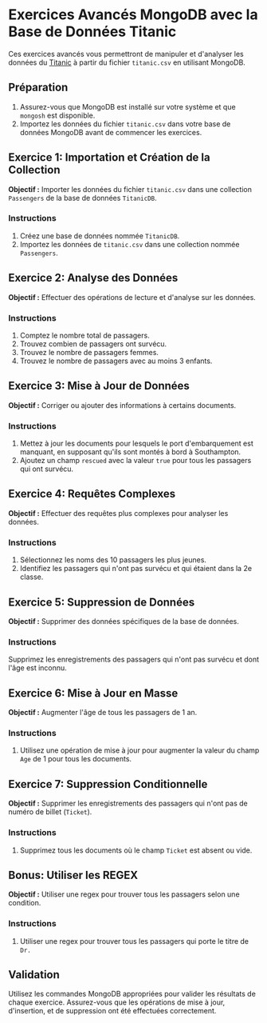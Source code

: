 # Exercices Avancés MongoDB avec la Base de Données Titanic

Ces exercices avancés vous permettront de manipuler et d'analyser les données du [Titanic](https://www.kaggle.com/datasets/brendan45774/test-file?select=tested.csv) à partir du fichier `titanic.csv` en utilisant MongoDB.

## Préparation

1. Assurez-vous que MongoDB est installé sur votre système et que `mongosh` est disponible.
2. Importez les données du fichier `titanic.csv` dans votre base de données MongoDB avant de commencer les exercices.

## Exercice 1: Importation et Création de la Collection

**Objectif :** Importer les données du fichier `titanic.csv` dans une collection `Passengers` de la base de données `TitanicDB`.

### Instructions

1. Créez une base de données nommée `TitanicDB`.
2. Importez les données de `titanic.csv` dans une collection nommée `Passengers`.

## Exercice 2: Analyse des Données

**Objectif :** Effectuer des opérations de lecture et d'analyse sur les données.

### Instructions

1. Comptez le nombre total de passagers.
2. Trouvez combien de passagers ont survécu.
3. Trouvez le nombre de passagers femmes.
4. Trouvez le nombre de passagers avec au moins 3 enfants.

## Exercice 3: Mise à Jour de Données

**Objectif :** Corriger ou ajouter des informations à certains documents.

### Instructions

1. Mettez à jour les documents pour lesquels le port d'embarquement est manquant, en supposant qu'ils sont montés à bord à Southampton.
2. Ajoutez un champ `rescued` avec la valeur `true` pour tous les passagers qui ont survécu.

## Exercice 4: Requêtes Complexes

**Objectif :** Effectuer des requêtes plus complexes pour analyser les données.

### Instructions

1. Sélectionnez les noms des 10 passagers les plus jeunes.
2. Identifiez les passagers qui n'ont pas survécu et qui étaient dans la 2e classe.

## Exercice 5: Suppression de Données

**Objectif :** Supprimer des données spécifiques de la base de données.

### Instructions

Supprimez les enregistrements des passagers qui n'ont pas survécu et dont l'âge est inconnu.

## Exercice 6: Mise à Jour en Masse

**Objectif :** Augmenter l'âge de tous les passagers de 1 an.

### Instructions

1. Utilisez une opération de mise à jour pour augmenter la valeur du champ `Age` de 1 pour tous les documents.

## Exercice 7: Suppression Conditionnelle

**Objectif :** Supprimer les enregistrements des passagers qui n'ont pas de numéro de billet (`Ticket`).

### Instructions

1. Supprimez tous les documents où le champ `Ticket` est absent ou vide.

## Bonus: Utiliser les REGEX

**Objectif :** Utiliser une regex pour trouver tous les passagers selon une condition.

### Instructions

1. Utiliser une regex pour trouver tous les passagers qui porte le titre de `Dr.`

## Validation

Utilisez les commandes MongoDB appropriées pour valider les résultats de chaque exercice. Assurez-vous que les opérations de mise à jour, d'insertion, et de suppression ont été effectuées correctement.

